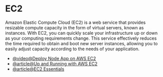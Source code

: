 # EC2

Amazon Elastic Compute Cloud (EC2) is a web service that provides resizable compute capacity in the form of virtual servers, known as instances. With EC2, you can quickly scale your infrastructure up or down as your computing requirements change. This service effectively reduces the time required to obtain and boot new server instances, allowing you to easily adjust capacity according to the needs of your application.

- [@video@Deploy Node App on AWS EC2](https://youtu.be/oHAQ3TzUTro)
- [@article@Up and Running with AWS EC2](https://cs.fyi/guide/up-and-running-with-aws-ec2)
- [@article@EC2 Essentials](https://cloudcasts.io/course/ec2-essentials)

